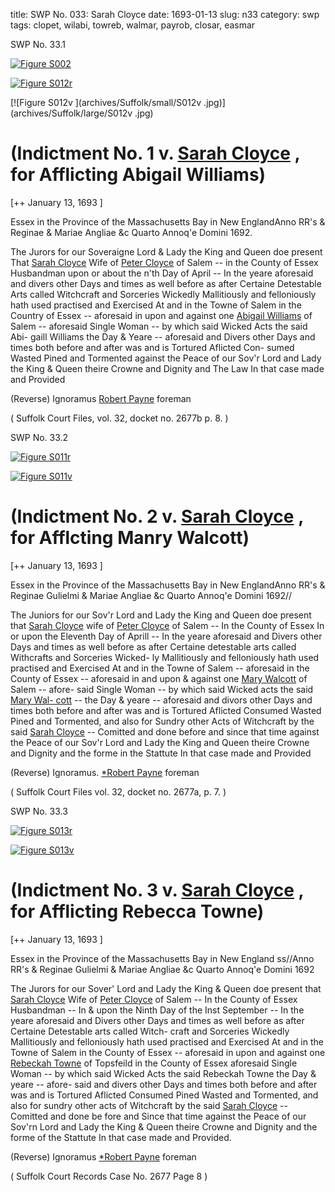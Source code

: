 title: SWP No. 033: Sarah Cloyce
date: 1693-01-13
slug: n33
category: swp
tags: clopet, wilabi, towreb, walmar, payrob, closar, easmar




<div markdown class="doc" id="n33.1">

<div class="doc_id">SWP No. 33.1</div>



<span markdown class="figure">[![Figure S002](archives/Suffolk/small/S002.jpg)](archives/Suffolk/large/S002.jpg)</span>



<span markdown class="figure">[![Figure S012r](archives/Suffolk/small/S012A.jpg)](archives/Suffolk/large/S012A.jpg)</span>



<span markdown class="figure">[![Figure S012v   ](archives/Suffolk/small/S012v   .jpg)](archives/Suffolk/large/S012v   .jpg)</span>


# (Indictment No. 1 v. [Sarah Cloyce](/tag/closar.html) , for Afflicting Abigail Williams)

[++ January 13, 1693 ]

Essex in the Province  of the Massachusetts  Bay in New EnglandAnno RR's & Reginae & Mariae Angliae &c  Quarto Annoq'e Domini 1692.

The Jurors for our Soveraigne Lord & Lady the King and Queen  doe present That [Sarah Cloyce](/tag/closar.html) Wife of [Peter Cloyce](/tag/clopet.html) of Salem --  in the County of Essex Husbandman upon or about the n'th Day of April -- In the yeare aforesaid and divers other Days and times as  well before as after Certaine Detestable Arts called Witchcraft and  Sorceries Wickedly Mallitiously and felloniously hath used practised  and Exercised At and in the Towne of Salem in the Country of  Essex -- aforesaid in upon and against one [Abigail Williams](/tag/wilabi.html) of Salem --  aforesaid Single Woman -- by which said Wicked Acts the said Abi-  gaill Williams the Day & Yeare -- aforesaid and Divers other Days  and times both before and after was and is Tortured Aflicted Con-  sumed Wasted Pined and Tormented against the Peace of our Sov'r  Lord and Lady the King & Queen theire Crowne and Dignity and  The Law In that case made and Provided

(Reverse)  Ignoramus  [Robert Payne](/tag/payrob.html)  foreman

( Suffolk Court Files, vol. 32, docket no. 2677b p. 8. )


</div>



<div markdown class="doc" id="n33.2">

<div class="doc_id">SWP No. 33.2</div>



<span markdown class="figure">[![Figure S011r](archives/Suffolk/small/S011A.jpg)](archives/Suffolk/large/S011A.jpg)</span>



<span markdown class="figure">[![Figure S011v](archives/Suffolk/small/S011B.jpg)](archives/Suffolk/large/S011B.jpg)</span>


# (Indictment No. 2 v. [Sarah Cloyce](/tag/closar.html) , for Afflcting Manry Walcott)

[++ January 13, 1693 ]

Essex in the Province  of the Massachusetts  Bay in New EnglandAnno RR's & Reginae Gulielmi & Mariae  Angliae &c Quarto Annoq'e Domini 1692//

The Juniors for our Sov'r Lord and Lady the King and Queen doe  present that [Sarah Cloyce](/tag/closar.html) wife of [Peter Cloyce](/tag/clopet.html) of Salem -- In the  County of Essex In or upon the Eleventh Day of Aprill -- In the yeare aforesaid and Divers other Days and times as well before as  after Certaine detestable arts called Withcrafts and Sorceries Wicked-  ly Mallitiously and felloniously hath used practised and Exercised At  and in the Towne of Salem -- aforesaid in the County of Essex --  aforesaid in and upon & against one [Mary Walcott](/tag/walmar.html) of Salem -- afore-  said Single Woman -- by which said Wicked acts the said [Mary Wal- cott](/tag/walmar.html) -- the Day & yeare -- aforesaid and divors other Days and times  both before and after was and is Tortured Aflicted Consumed Wasted  Pined and Tormented, and also for Sundry other Acts of Witchcraft  by the said [Sarah Cloyce](/tag/closar.html) -- Comitted and done before and since that  time against the Peace of our Sov'r Lord and Lady the King and  Queen theire Crowne and Dignity and the forme in the Stattute  In that case made and Provided

(Reverse)  Ignoramus.  [*Robert Payne](/tag/payrob.html)  foreman

( Suffolk Court Files vol. 32, docket no. 2677a, p. 7. )


</div>



<div markdown class="doc" id="n33.3">

<div class="doc_id">SWP No. 33.3</div>



<span markdown class="figure">[![Figure S013r](archives/Suffolk/small/S013A.jpg)](archives/Suffolk/large/S013A.jpg)</span>



<span markdown class="figure">[![Figure S013v](archives/Suffolk/small/S013B.jpg)](archives/Suffolk/large/S013B.jpg)</span>


# (Indictment No. 3 v. [Sarah Cloyce](/tag/closar.html) , for Afflicting Rebecca Towne)

[++ January 13, 1693 ]

Essex in the Province  of the Massachusetts  Bay in New England  ss//Anno RR's & Reginae Gulielmi & Mariae  Angliae &c Quarto Annoq'e Domini 1692

The Jurors for our Sover' Lord and Lady the King & Queen doe  present that [Sarah Cloyce](/tag/closar.html) Wife of [Peter Cloyce](/tag/clopet.html) of Salem -- In the   County of Essex Husbandman -- In & upon the Ninth Day of the Inst September -- In the yeare aforesaid and Divers other Days and  times as well before as after Certaine Detestable arts called Witch-  craft and Sorceries Wickedly Mallitiously and felloniously hath used  practised and Exercised At and in the Towne of Salem in the County  of Essex -- aforesaid in upon and against one [Rebeckah Towne](/tag/towreb.html) of  Topsfeild in the County of Essex aforesaid Single Woman -- by which  said Wicked Acts the said Rebeckah Towne the Day & yeare -- afore-  said and divers other Days and times both before and after was and  is Tortured Aflicted Consumed Pined Wasted and Tormented, and  also for sundry other acts of Witchcraft by the said [Sarah Cloyce](/tag/closar.html) --  Comitted and done be fore and Since that time against the Peace of  our Sov'rn Lord and Lady the King & Queen theire Crowne and  Dignity and the forme of the Stattute In that case made and Provided.

(Reverse)  Ignoramus  [*Robert Payne](/tag/payrob.html)  foreman

( Suffolk Court Records Case No. 2677 Page 8 )


</div>

